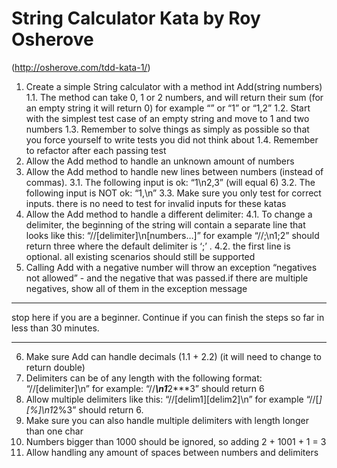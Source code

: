 # String Calculator Kata by Roy Osherove
(http://osherove.com/tdd-kata-1/)

1. Create a simple String calculator with a method int Add(string numbers)
1.1. The method can take 0, 1 or 2 numbers, and will return their sum (for an empty string it will return 0) for example “” or “1” or “1,2”
1.2. Start with the simplest test case of an empty string and move to 1 and two numbers
1.3. Remember to solve things as simply as possible so that you force yourself to write tests you did not think about
1.4. Remember to refactor after each passing test
2. Allow the Add method to handle an unknown amount of numbers
3. Allow the Add method to handle new lines between numbers (instead of commas).
3.1. The following input is ok:  “1\n2,3”  (will equal 6)
3.2. The following input is NOT ok:  “1,\n” 
3.3. Make sure you only test for correct inputs. there is no need to test for invalid inputs for these katas
4. Allow the Add method to handle a different delimiter:
4.1. To change a delimiter, the beginning of the string will contain a separate line that looks like this:   “//[delimiter]\n[numbers…]” for example “//;\n1;2” should return three where the default delimiter is ‘;’ .
4.2. the first line is optional. all existing scenarios should still be supported
5. Calling Add with a negative number will throw an exception “negatives not allowed” - and the negative that was passed.if there are multiple negatives, show all of them in the exception message
***
stop here if you are a beginner. Continue if you can finish the steps so far in less than 30 minutes.
***
6. Make sure Add can handle decimals (1.1 + 2.2) (it will need to change to return double)
7. Delimiters can be of any length with the following format:  “//[delimiter]\n” for example: “//***\n1***2***3” should return 6
8. Allow multiple delimiters like this:  “//[delim1][delim2]\n” for example “//[*][%]\n1*2%3” should return 6.
9. Make sure you can also handle multiple delimiters with length longer than one char
10. Numbers bigger than 1000 should be ignored, so adding 2 + 1001 + 1 = 3
11. Allow handling any amount of spaces between numbers and delimiters
